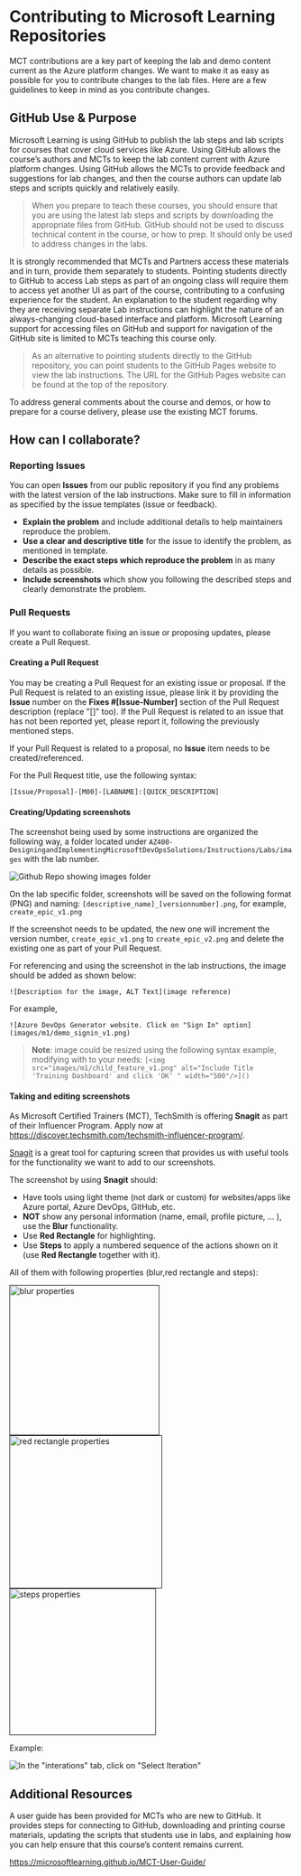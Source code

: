 # Contributing to Microsoft Learning Repositories

MCT contributions are a key part of keeping the lab and demo content current as the Azure platform changes. We want to make it as easy as possible for you to contribute changes to the lab files. Here are a few guidelines to keep in mind as you contribute changes.

## GitHub Use & Purpose

Microsoft Learning is using GitHub to publish the lab steps and lab scripts for courses that cover cloud services like Azure. Using GitHub allows the course’s authors and MCTs to keep the lab content current with Azure platform changes. Using GitHub allows the MCTs to provide feedback and suggestions for lab changes, and then the course authors can update lab steps and scripts quickly and relatively easily.

> When you prepare to teach these courses, you should ensure that you are using the latest lab steps and scripts by downloading the appropriate files from GitHub. GitHub should not be used to discuss technical content in the course, or how to prep. It should only be used to address changes in the labs.

It is strongly recommended that MCTs and Partners access these materials and in turn, provide them separately to students.  Pointing students directly to GitHub to access Lab steps as part of an ongoing class will require them to access yet another UI as part of the course, contributing to a confusing experience for the student. An explanation to the student regarding why they are receiving separate Lab instructions can highlight the nature of an always-changing cloud-based interface and platform. Microsoft Learning support for accessing files on GitHub and support for navigation of the GitHub site is limited to MCTs teaching this course only.

> As an alternative to pointing students directly to the GitHub repository, you can point students to the GitHub Pages website to view the lab instructions. The URL for the GitHub Pages website can be found at the top of the repository.

To address general comments about the course and demos, or how to prepare for a course delivery, please use the existing MCT forums.

## How can I collaborate?

### Reporting Issues

You can open **Issues** from our public repository if you find any problems with the latest version of the lab instructions. Make sure to fill in information as specified by the issue templates (issue or feedback).

- **Explain the problem** and include additional details to help maintainers reproduce the problem.
- **Use a clear and descriptive title** for the issue to identify the problem, as mentioned in template.
- **Describe the exact steps which reproduce the problem** in as many details as possible.
- **Include screenshots** which show you following the described steps and clearly demonstrate the problem.

### Pull Requests

If you want to collaborate fixing an issue or proposing updates, please create a Pull Request.

#### Creating a Pull Request

You may be creating a Pull Request for an existing issue or proposal. If the Pull Request is related to an existing issue, please link it by providing the **Issue** number on the **Fixes #[Issue-Number]** section of the Pull Request description (replace "[]" too). If the Pull Request is related to an issue that has not been reported yet, please report it, following the previously mentioned steps. 

If your Pull Request is related to a proposal, no **Issue** item needs to be created/referenced.

For the Pull Request title, use the following syntax:

`[Issue/Proposal]-[M00]-[LABNAME]:[QUICK_DESCRIPTION]`

#### Creating/Updating screenshots

The screenshot being used by some instructions are organized the following way, a folder located under `AZ400-DesigningandImplementingMicrosoftDevOpsSolutions/Instructions/Labs/images` with the lab number. 

![Github Repo showing images folder](images/image_folder_location.png)

On the lab specific folder, screenshots will be saved on the following format (PNG) and naming:
`[descriptive_name]_[versionnumber].png`, for example, `create_epic_v1.png`

If the screenshot needs to be updated, the new one will increment the version number, `create_epic_v1.png` to `create_epic_v2.png` and delete the existing one as part of your Pull Request.

For referencing and using the screenshot in the lab instructions, the image should be added as shown below:

`![Description for the image, ALT Text](image reference)`

For example,

`![Azure DevOps Generator website. Click on "Sign In" option](images/m1/demo_signin_v1.png)`

> **Note**: image could be resized using the following syntax example, modifying with to your needs: 
`[<img src="images/m1/child_feature_v1.png" alt="Include Title 'Training Dashboard' and click 'OK' " width="500"/>]()`

#### Taking and editing screenshots

As Microsoft Certified Trainers (MCT), TechSmith is offering **Snagit** as part of their Influencer Program. Apply now at https://discover.techsmith.com/techsmith-influencer-program/.

[Snagit](https://www.techsmith.com/screen-capture.html) is a great tool for capturing screen that provides us with useful tools for the functionality we want to add to our screenshots.

The screenshot by using **Snagit** should:
- Have tools using light theme (not dark or custom) for websites/apps like Azure portal, Azure DevOps, GitHub, etc.
- **NOT** show any personal information (name, email, profile picture, ... ), use the **Blur** functionality.
- Use **Red Rectangle** for highlighting.
- Use **Steps** to apply a numbered sequence of the actions shown on it (use **Red Rectangle** together with it).

All of them with following properties (blur,red rectangle and steps):

[<img src="images/blur.png" alt="blur properties " width="266"/>]() [<img src="images/red_rectangle.png" alt="red rectangle properties" width="271"/>]() [<img src="images/steps.png" alt="steps properties" width="260"/>]()

Example:

 ![In the "interations" tab, click on "Select Iteration"](images/select_iteration_v1.png)

## Additional Resources

A user guide has been provided for MCTs who are new to GitHub. It provides steps for connecting to GitHub, downloading and printing course materials, updating the scripts that students use in labs, and explaining how you can help ensure that this course’s content remains current.

<https://microsoftlearning.github.io/MCT-User-Guide/>
